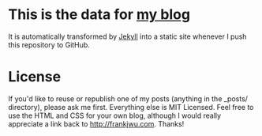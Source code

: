 # This is the data for [my blog](http://frankjwu.com)

It is automatically transformed by [Jekyll](https://github.com/jekyll/jekyll) into a static site whenever I push this repository to GitHub.

# License

If you'd like to reuse or republish one of my posts (anything in the \_posts/ directory), please ask me first. Everything else is MIT Licensed. Feel free to use the HTML and CSS for your own blog, although I would really appreciate a link back to http://frankjwu.com. Thanks!
